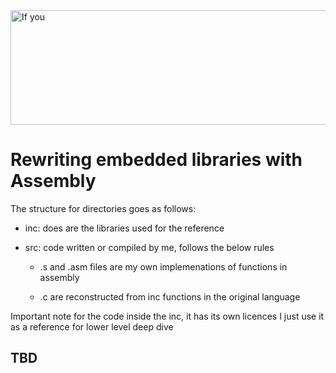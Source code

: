 <img width="1091" height="183" alt="If you" src="https://github.com/user-attachments/assets/6592337f-c342-47f4-9e86-6040024f0880" />
<h1>Rewriting embedded libraries with Assembly</h1>
The structure for directories goes as follows:

* inc: does are the libraries used for the reference

* src: code written or compiled by me, follows the below rules

  * .s and .asm files are my own implemenations of functions in assembly

  * .c are reconstructed from inc functions in the original language

Important note for the code inside the inc, it has its own licences I just use it as a reference for lower level deep dive

<h2>TBD</h2>
